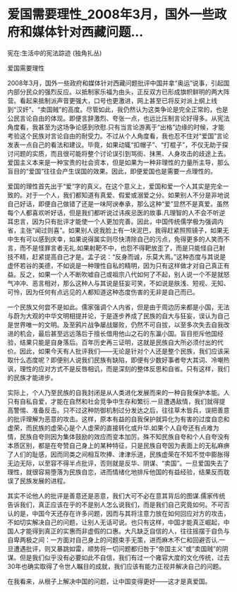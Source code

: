 # 爱国需要理性_2008年3月，国外一些政府和媒体针对西藏问题...

宪在:生活中的宪法踪迹 (独角扎丛)

爱国需要理性

2008年3月，国外一些政府和媒体针对西藏问题批评中国并拿“奥运”说事，引起国内部分民众的强烈反应。以抵制家乐福为由头，正反双方已形成旗帜鲜明的两大阵营。看起来抵制派声音更强大，口号也更激进，网上甚至已将反对派上纲上线到“汉奸”、“卖国贼”的高度。尽管如此，我仍然认为这类争论是完全正常的，也是公民言论自由的体现。即便言辞激烈、夸张一点，也远比压制言论好得多。从宪法角度看，我甚至为这场争论感到欣慰.只有当言论游离于“出格”边缘的时候，才能考验这个民族对言论自由的耐受力。不过从个人角度看，我也忍不住对“爱国”言论发表一点自己的看法和建议。毕竟，如果动辄“扣帽子”、“打棍子”，不仅无助于探讨问题的实质，而且很可能将整个讨论误引到骂街、抹黑、人身攻击的歧途上去。爱国主义本来是一种宝贵的社会资本，但是如果为一种非理性的力量所主导，那么盲目的“爱国”往往会产生误国的效果。因此，即便爱国也是需要一点理性的。

爱国的理性首先出于“爱”字的真义。在这个意义上，爱国和爱一个人其实是完全一致的。对于一个人，我们都知道有真爱、假爱或溺爱之分。如果别人不分是非地说自己好话，即便自己做错了还是一味阿谀奉承，那么这种“爱”显然不是真爱。虽然每个人都喜欢听好话，但是我们都听说过讳疾忌医的故事.凡理智的人不会不听逆耳忠言，因为只有批评才能使一个人更加完善。因此，中国传统儒学极为强调内省，主张“闻过则喜”。如果别人说我脸上有一块泥巴，我得赶紧照照镜子，如果无中生有可以感到庆幸，如果说得属实则尽快清除自己的污点，免得更多的人笑而不言，而不是怪罪言者无礼.如果射靶不中，也怨不得靶放歪了，而是只能怪自己射技不精，赶紧提高自己才是。孟子说：“反身而诚，乐莫大焉。”这种态度与其说是虚怀若谷的美德，不如说是一种理性自私的精明，因为只有这样做才对自己真正有益。反之，如果一个人不断吹嘘自己或祖宗八代如何了不起，别人说一个不是就怒气冲冲、恶言相对，那么这种人与其说是狂妄可笑，不如说是肤浅、短视、无知、可怜，因为任何有点远见的人都知道这种态度伤害的无非是自己而已。

一个民族又何尝不是如此。儒家强调个人内省，但是由于周边历来都是小国，无法与蔚为大观的中华文明相提并论，于是逐步养成了民族的自大与狂妄，误认为自己是世界唯一的文明。及至鸦片战争屡战屡败，仍然不可自拔，以至多次失去自我改进的机会，最后甚至远远落后于擅长借用他山之石的东瀛小国。盲目拒斥他国经验，结果只能是自身落后。百年历史再三证明，这就是民族自大所必须付出的代价。因此，如果今天有人批评我们——无论是针对个人还是整个民族，我们应该采取什么态度呢？即便别人说我们民族有缺陷，即便有少数好事者夸大其词、冷嘲热讽，理性的应对方式不是反唇相讥，而是深刻的整体反思和自省。只有这样，我们的民族才能进步。

实际上，个人乃至民族的自我封闭是从人类进化发展而来的一种自我保护本能。人只有自私自爱，才能在自然和社会竞争中生存和繁衍.一旦遭遇敌情，我们就得提高警惕、准备反击。只不过这种防御机制过分发达之后，往往草木皆兵，误把善意的批评理解为恶意的攻击。这样，原本有益的自我保护就异化为有害的过度自恋和虚荣，而民族的虚荣心是个人虚荣的直接转化或升华.如果个人自夸还有点难为情，民族自夸则因为集体鼓励的效应而变本加厉。殊不知民族自夸和个人自夸没有本质区别，都是在夸赞自己身上的某种特征，只是民族自夸因为表面上的无私麻痹了人们的耻感，因而同类之间相互吹捧、津津乐道，民族虚荣在不知不觉中膨胀得无边无际，以至容不得半点批评，否则就是反华、阴谋、“卖国”。一旦爱国失去了理性，就很容易堕落为民族自恋，进而情绪化地排斥他国的有益经验，结果反而耽误了民族发展的进程。

其实不论他人的批评是善意还是恶意，我们大可不必在意其背后的图谋.儒家传统告诉我们，真正应该在乎的不是别人怎么说我们，而是我们自己究竟如何。不可否认的是，中国今天还存在许多问题，因而与其将注意力放在如何回应对方的攻击，不如切实解决自己的问题，让别人无话可说。也只有这样，中国才能真正崛起，中国人才能得到真正的实惠而非虚假的口惠。大凡缺乏自信的人，往往摇摆于自负与自卑两极之间：一方面对自己身上的问题束手无策，进而麻木不仁和回避否认.一旦遭遇批评，则又暴跳如雷，顺势将一切问题都归咎于“帝国主义”或“卖国贼”的阴谋。但是我们似乎没有必要如此不自信，我们有过一个雍容大度的文化传统，过去30年也确实取得了令世人瞩目的成就，我们应该有能力正视并解决自己的问题。

在我看来，从根子上解决中国的问题，让中国变得更好——这才是真爱国。